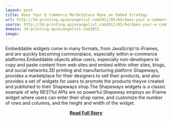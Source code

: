 ```yaml
---
layout: post
title: Does Your E Commerce Marketplace Have an Embed Strategy
url: http://3d-printing.apievangelist.com2011/05/04/does-your-e-commerce-marketplace-have-an-embed-strategy/
source: http://3d-printing.apievangelist.com2011/05/04/does-your-e-commerce-marketplace-have-an-embed-strategy/
domain: 3d-printing.apievangelist.com2011
image: 
---
```


<p>Embeddable widgets come in many formats, from JavaScript to iFrames, and are quickly becoming commonplace, especially within e-commerce platforms.Embeddable objects allow users, especially non-developers to copy and paste content from web sites and embed within other sites, blogs, and social networks.3D printing and manufacturing platform Shapeways, provides a marketplace for their designers to sell their products, and also provides a set of widgets for users to promote the products theyve created and published to their Shapeways shop.The Shapeways widgets is a classic example of why RESTful APIs are so powerful.Shapeway employs an iFrame widget where users can enter their shop name, and customize the number of rows and columns, and the height and width of the widget.</p>
<center><p><a href="http://3d-printing.apievangelist.com2011/05/04/does-your-e-commerce-marketplace-have-an-embed-strategy/" style='padding:25px; font-sze:18px; font-weight: bold;'>Read Full Story</a></p></center>
